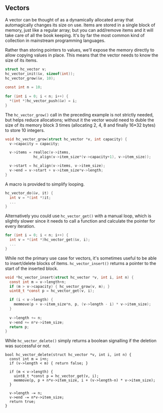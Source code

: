 ## Vectors
A vector can be thought of as a dynamically allocated array that automagically changes its size on use. Items are stored in a single block of memory, just like a regular array; but you can add/remove items and it will take care of all the book keeping. It's by far the most common kind of collection in mainstream programming languages.

Rather than storing pointers to values, we'll expose the memory directly to allow copying values in place. This means that the vector needs to know the size of its items.

```C
struct hc_vector v;
hc_vector_init(&v, sizeof(int));
hc_vector_grow(&v, 10);
  
const int n = 10;
    
for (int i = 0; i < n; i++) {
  *(int *)hc_vector_push(&v) = i;
}
```

The `hc_vector_grow()` call in the preceding example is not strictly needed, but helps reduce allocations; without it the vector would need to duble the size of its memory block 3 times (allocating 2, 4, 8 and finally 16*32 bytes) to store 10 integers.

```C
void hc_vector_grow(struct hc_vector *v, int capacity) {
  v->capacity = capacity;

  v->items = realloc(v->items,
		     hc_align(v->item_size*(v->capacity+1), v->item_size));

  v->start = hc_align(v->items, v->item_size);
  v->end = v->start + v->item_size*v->length;
}
```

A macro is provided to simplify looping.

```C
hc_vector_do(&v, it) {
  int v = *(int *)it;
  ...
}
```

Alternatively you could use `hc_vector_get()` with a manual loop, which is slightly slower since it needs to call a function and calculate the pointer for every iteration.

```C
for (int i = 0; i < n; i++) {
  int v = *(int *)hc_vector_get(&v, i);
  ...
}  
```

While not the primary use case for vectors, it's sometimes useful to be able to insert/delete blocks of items. `hc_vector_insert()` returns a pointer to the start of the inserted block.

```C
void *hc_vector_insert(struct hc_vector *v, int i, int n) {
  const int m = v->length+n;
  if (m > v->capacity) { hc_vector_grow(v, m); } 
  uint8_t *const p = hc_vector_get(v, i);

  if (i < v->length) {
    memmove(p + v->item_size*n, p, (v->length - i) * v->item_size);
  }
  
  v->length += n;
  v->end += n*v->item_size;
  return p;
}
```

While `hc_vector_delete()` simply returns a boolean signalling if the deletion was successful or not.

```
bool hc_vector_delete(struct hc_vector *v, int i, int n) {
  const int m = i+n;
  if (v->length < m) { return false; }

  if (m < v->length) {
    uint8_t *const p = hc_vector_get(v, i);
    memmove(p, p + n*v->item_size, i + (v->length-n) * v->item_size);
  }

  v->length -= n;
  v->end -= n*v->item_size;
  return true;
}
```